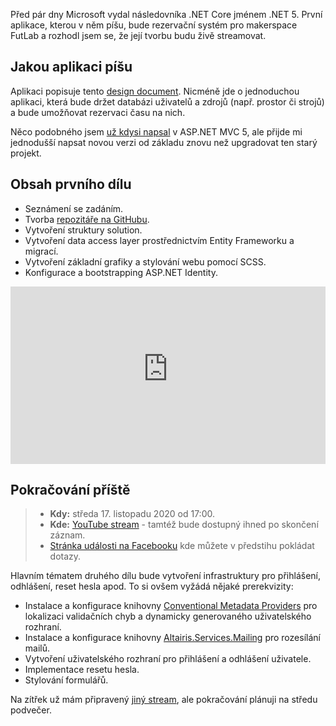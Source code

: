 <!-- dcterms:title = Záznam live codingu aplikace v .NET 5.0 a pozvánka na pokračování -->
<!-- dcterms:abstract = Před pár dny Microsoft vydal následovníka .NET Core jménem .NET 5. První aplikace, kterou v něm píšu, bude rezervační systém pro makerspace FutLab. Nabízím vám záznam prvního streamu a pozvánku na další. -->
<!-- dcterms:creator = Michal Altair Valášek -->
<!-- x4w:pictureUrl = /perex-pictures/20201115-futlabis-1.jpg -->
<!-- x4w:pictureWidth = 150 -->
<!-- x4w:pictureHeight = 150 -->
<!-- x4w:coverUrl = /cover-pictures/20201115-futlabis-1.jpg -->
<!-- x4w:category = IT -->
<!-- x4w:category = ReP -->
<!-- dcterms:dateAccepted = 2020-11-15 -->

Před pár dny Microsoft vydal následovníka .NET Core jménem .NET 5. První aplikace, kterou v něm píšu, bude rezervační systém pro makerspace FutLab a rozhodl jsem se, že její tvorbu budu živě streamovat.

## Jakou aplikaci píšu

Aplikaci popisuje tento [design document](https://1drv.ms/w/s!Apo4M7bgM3zBz69X-y8zIZAgBQDN5w). Nicméně jde o jednoduchou aplikaci, která bude držet databázi uživatelů a zdrojů (např. prostor či strojů) a bude umožňovat rezervaci času na nich.

Něco podobného jsem [už kdysi napsal](https://github.com/ridercz/Rap) v ASP.NET MVC 5, ale přijde mi jednodušší napsat novou verzi od základu znovu než upgradovat ten starý projekt.

## Obsah prvního dílu

* Seznámení se zadáním.
* Tvorba [repozitáře na GitHubu](https://github.com/ridercz/FutLabIS).
* Vytvoření struktury solution.
* Vytvoření data access layer prostřednictvím Entity Frameworku a migrací.
* Vytvoření základní grafiky a stylování webu pomocí SCSS.
* Konfigurace a bootstrapping ASP.NET Identity.

<div style="position:relative;padding-top:56.25%;">
  <iframe src="https://www.youtube-nocookie.com/embed/uGJr0YJGXpk" frameborder="0" allowfullscreen allow="accelerometer; autoplay; encrypted-media; gyroscope; picture-in-picture" style="position:absolute;top:0;left:0;width:100%;height:100%;"></iframe>
</div>

## Pokračování příště

> * **Kdy:** středa 17. listopadu 2020 od 17:00.
> * **Kde:** [YouTube stream](https://youtu.be/uSCWcdQYaoU) - tamtéž bude dostupný ihned po skončení záznam.
> * [Stránka události na Facebooku](https://fb.me/e/280cWpJPA) kde můžete v předstihu pokládat dotazy.

Hlavním tématem druhého dílu bude vytvoření infrastruktury pro přihlášení, odhlášení, reset hesla apod. To si ovšem vyžádá nějaké prerekvizity:

* Instalace a konfigurace knihovny [Conventional Metadata Providers](https://github.com/ridercz/Altairis.ConventionalMetadataProviders) pro lokalizaci validačních chyb a dynamicky generovaného uživatelského rozhraní.
* Instalace a konfigurace knihovny [Altairis.Services.Mailing](https://github.com/ridercz/Altairis.Services.Mailing) pro rozesílání mailů.
* Vytvoření uživatelského rozhraní pro přihlášení a odhlášení uživatele.
* Implementace resetu hesla.
* Stylování formulářů.

Na zítřek už mám připravený [jiný stream](https://www.altair.blog/2020/11/obcanka-1), ale pokračování plánuji na středu podvečer. 

